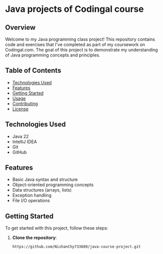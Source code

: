 # Java projects of Codingal course


## Overview

Welcome to my Java programming class project! This repository contains code and exercises that I've completed as part of my coursework on Codingal.com. The goal of this project is to demonstrate my understanding of Java programming concepts and principles.

## Table of Contents

- [Technologies Used](#technologies-used)
- [Features](#features)
- [Getting Started](#getting-started)
- [Usage](#usage)
- [Contributing](#contributing)
- [License](#license)

## Technologies Used

- Java 22
- IntelliJ IDEA
- Git
- GitHub

## Features

- Basic Java syntax and structure
- Object-oriented programming concepts
- Data structures (arrays, lists)
- Exception handling
- File I/O operations

## Getting Started

To get started with this project, follow these steps:

1. **Clone the repository**:
   ```bash
   https://github.com/NishanChy733689/java-course-project.git
